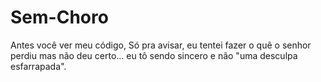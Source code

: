 # Sem-Choro
Antes você ver meu código, Só pra avisar, eu tentei fazer o quê o senhor perdiu mas não deu certo... eu tô sendo sincero e não "uma desculpa esfarrapada".
